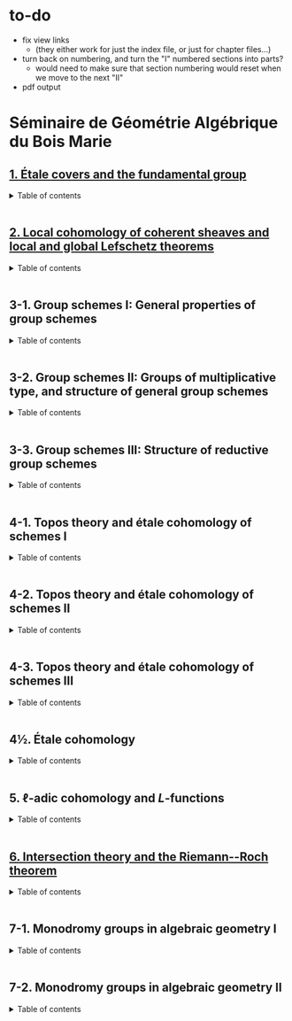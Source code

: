 # to-do

- fix view links
  + (they either work for just the index file, or just for chapter files...)
- turn back on numbering, and turn the "I" numbered sections into parts?
  + would need to make sure that section numbering would reset when we move to the next "II"
- pdf output


# Séminaire de Géométrie Algébrique du Bois Marie

## [1. Étale covers and the fundamental group](SGA-1/index.html)

<details>
  <summary markdown="span">Table of contents
  </summary>

  - [ ] [Introduction](SGA-1/index.html) _(@thosgood)_

  - [I. Étale morphisms](SGA-1/I.html) _(@thosgood)_

  1. [x] [Basics of differential calculus](SGA-1/I.html#I.1)
  2. [x] [Quasi-finite morphisms](SGA-1/I.html#I.2)
  3. [x] [Unramified morphisms](SGA-1/I.html#I.3)
  4. [x] [Étale morphisms. Étale coverings](SGA-1/I.html#I.4)
  5. [x] [Fundamental property of étale morphisms](SGA-1/I.html#I.5)
  6. [x] [Application to étale extensions of complete local rings](SGA-1/I.html#I.6)
  7. [x] [Local construction of unramified and étale morphisms](SGA-1/I.html#I.7)
  8. [x] [Infinitesimal lifting of étale schemes. Applications to formal schemes](SGA-1/I.html#I.8)
  9. [x] [Invariance properties](SGA-1/I.html#I.9)
  10. [x] [Étale coverings of a normal scheme](SGA-1/I.html#I.10)
  11. [x] [Various addenda](SGA-1/I.html#I.11)

  - [II. Smooth morphisms: generalities, differential properties](SGA-1/II.html) _(@thosgood)_

  1. [x] [Generalities](SGA-1/II.html#II.1) _(2)_
  2. [ ] Some smoothness criteria for morphisms _(3)_
  3. [ ] Invariance properties _(1)_
  4. [ ] Differential properties of smooth morphisms _(17)_
  5. [ ] The case of a base field _(6)_

  - III. Smooth morphisms: extension properties

  1. [ ] Formally smooth homomorphisms _(4)_
  2. [ ] Characteristic lifting property of formally smooth homomorphisms _(5)_
  3. [ ] Local infinitesimal extension of morphisms in a smooth $S$-scheme _(2)_
  4. [ ] Local infinitesimal extension of smooth $S$-schemes _(1)_
  5. [ ] Global infinitesimal extension of morphisms _(7)_
  6. [ ] Global infinitesimal extension of smooth $S$-schemes _(5)_
  7. [ ] Application to the construction of smooth formal schemes and of smooth ordinary schemes over a complete local ring $A$ _(5)_

  - IV. Flat morphisms

  1. [ ] Syllogisms on flat modules _(3)_
  2. [ ] Faithfully flat modules _(3)_
  3. [ ] Relations to completion _(1)_
  4. [ ] Relations to free modules _(2)_
  5. [ ] Local flatness criteria _(5)_
  6. [ ] Flat morphisms and open sets _(5)_

  - V. The fundamental group: generalities

  0. [ ] Introduction _(1)_
  1. [ ] Preschemes with finite operator groups. Quotient preschemes _(5)_
  2. [ ] Decomposition groups and inertia groups. Étale case _(6)_
  3. [ ] Automorphisms and morphisms of étale coverings _(2)_
  4. [ ] Axiomatic conditions for a Galois theory _(9)_
  5. [ ] Galois categories _(7)_
  6. [ ] Exact functors from one Galois category to another _(6)_
  7. [ ] Case of preschemes _(3)_
  8. [ ] Case of a normal base prescheme _(1)_
  9. [ ] Case of non-connected preschemes: multi-Galois categories _(1)_

  - VI. Fibred categories and descent

  0. [ ] Introduction _(1)_
  1. [ ] Universes, categories, equivalence of categories _(2)_
  2. [ ] Categories over one another _(4)_
  3. [ ] Base change for categories over $\mathscr{E}$ _(6)_
  4. [ ] Fibred categories. Equivalence of $\mathscr{E}$-categories _(3)_
  5. [ ] Cartesian morphisms, inverse images, cartesian functors _(3)_
  6. [ ] Fibred categories and pre-fibred categories _(6)_
  7. [ ] Cloven categories over $\mathscr{E}$ _(5)_
  8. [ ] Cloven category defined by a pseudofunctor $\mathscr{E}^\circ\to\mathsf{Cat}$ _(4)_
  9. [ ] Example: cloven category defined by a functor $\mathscr{E}^\circ\to\mathsf{Cat}$. Categories split over $\mathscr{E}$ _(2)_
  10. [ ] Co-fibred categories, bi-fibred categories _(1)_
  11. [ ] Various examples _(7)_
  12. [ ] Functors on a cloven category _(5)_
  13. [ ] Bibliography _(1)_

  - ~~VII. (Does not exist)~~

  - VIII. Faithfully flat descent

  1. [ ] Descent for quasi-coherent modules _(7)_
  2. [ ] Descent for affine preschemes over one another _(1)_
  3. [ ] Descent of set-theoretic properties and finiteness properties of morphisms _(2)_
  4. [ ] Descent of topological properties _(5)_
  5. [ ] Descent of morphisms of preschemes _(6)_
  6. [ ] Applications to finite and quasi-finite morphisms _(3)_
  7. [ ] Effectiveness criteria for a descent data _(8)_
  8. [ ] Bibliography _(1)_

  - IX. Descent of étale morphisms. Applications to the fundamental group

  1. [ ] Reminders on étale morphisms _(3)_
  2. [ ] Submersive and universally submersive morphisms _(2)_
  3. [ ] Descent of étale morphisms of preschemes _(2)_
  4. [ ] Descent of étale preschemes: effectiveness criteria _(7)_
  5. [ ] Translation in terms of the fundamental group _(11)_
  6. [ ] A fundamental exact sequence. Descent by morphisms with relatively connected fibres _(7)_
  7. [ ] Bibliography _(1)_

  - X. Specialisation theory of the fundamental group

  1. [ ] Exact sequence of homotopy for a proper and separable morphism _(7)_
  2. [ ] Application to the existence theorem of sheaves: semi-continuity theorem for fundamental groups of fibres of a proper and separable morphism _(7)_
  3. [ ] Application to the purity theorem: continuity theorem for fundamental groups of fibres of a proper and simple morphism _(9)_
  4. [ ] Bibliography _(1)_

  - XI. Examples and addenda

  1. [ ] Projective spaces, unirational varieties _(1)_
  2. [ ] Abelian varieties _(4)_
  3. [ ] Projecting cones. Zariski's example _(2)_
  4. [ ] Exact sequence of cohomology _(7)_
  5. [ ] Particular cases of principal bundles _(3)_
  6. [ ] Applications to principal coverings: Kummer and Artinschreier theories _(8)_
  7. [ ] Bibliography _(1)_

  - XII. Algebraic geometry and analytic geometry

  1. [ ] Analytic space associated to a scheme _(4)_
  2. [ ] Comparison of properties of a scheme and the associated analytic space _(4)_
  3. [ ] Comparison of properties of morphisms _(6)_
  4. [ ] Cohomological comparison theorems and existence theorems _(6)_
  5. [ ] Comparison theorems for étale coverings _(11)_
  6. [ ] Bibliography _(1)_

  - XIII. Cohomological properties of sheaves of sets and of sheaves of non-commutative groups

  0. [ ] Reminders on the theory of stacks _(1)_
  1. [ ] Cohomological properness _(3)_
  2. [ ] Particular case of cohomological properness: relative normal crossing divisors _(26)_
  3. [ ] Cohomological properness and generic local acyclicity _(19)_
  4. [ ] Exact sequences of homotopy _(15)_
  5. [ ] Appendix I: Variations on Abhyankar's lemma _(8)_
  6. [ ] Appendix II: Finiteness theorem for direct images of stacks _(4)_
  7. [ ] Bibliography _(1)_

</details>
<br>


## [2. Local cohomology of coherent sheaves and local and global Lefschetz theorems](SGA-2/index.html)

<details>
  <summary markdown="span">Table of contents
  </summary>

  - [Introduction](SGA-2/index.html)

  - [I. Global and local cohomological invariants with respect to a closed subspace](SGA-2/)

  1. [ ] [The functors $\Gamma_Z$ and $\underline{\Gamma}_Z$](SGA-2/I.html#I.1) _(7)_
  2. [ ] The functors $H_Z^\bullet(X,F)$ and $\underline{H}_Z^\bullet(X,F)$ _(6)_

  - II. Applications to quasi-coherent sheaves on preschemes

  - [ ] Applications to quasi-coherent sheaves on preschemes _(8)_

  - III. Cohomological invariants and depth

  1. [ ] Reminders _(1)_
  2. [ ] Depth _(6)_
  3. [ ] Depth and topological properties _(9)_

  - IV. Dualising modules and dualising functors

  1. [ ] Generalities on functors of modules _(4)_
  2. [ ] Characterisation of exact functors _(1)_
  3. [ ] Study of the case where $T$ is left exact and $T(M)$ is of finite type for all $M$ _(3)_
  4. [ ] Dualising module. Dualising functor _(5)_
  5. [ ] Consequences of the theory of dualising modules _(5)_

  - V. Local duality and structure of the $H^i(M)$

  1. [ ] Complexes of homomorphisms _(3)_
  2. [ ] The local duality theorem for a local regular ring _(1)_
  3. [ ] Application to the structure of the $H^i(M)$ _(7)_

  - VI. The functors $\operatorname{Ext}(X;F,G)$ and $\underline{\operatorname{Ext}}(F,G)$

  1. [ ] Generalities _(3)_
  2. [ ] Application to quasi-coherent sheaves on preschemes _(2)_

  - VII. Nullity criteria. Coherence conditions for the sheaves $\underline{\operatorname{Ext}}(F,G)$

  1. [ ] Study of $i<n$ _(5)_
  2. [ ] Study of $i>n$ _(2)_

  - VIII. Finiteness theorem

  1. [ ] Bi-duality spectral sequence _(5)_
  2. [ ] Finiteness theorem _(7)_
  3. [ ] Applications _(3)_

  - IX. Algebraic geometry and formal geometry

  1. [ ] Comparison theorem _(8)_
  2. [ ] Existence theorem _(4)_

  - X. Applications to the fundamental group

  1. [ ] Comparison of $\mathsf{Et}(\widehat{X})$ with $\mathsf{Et}(Y)$ _(1)_
  2. [ ] Comparison of $\mathsf{Et}(Y)$ with $\mathsf{Et}(U)$, for varying $U$ _(5)_
  3. [ ] Comparison of $\pi_1(X)$ with $\pi_1(U)$ _(7)_

  - XI. Applications to the Picard group

  1. [ ] Comparison of $\operatorname{Pic}(\widehat{X})$ with $\operatorname{Pic}(Y)$ _(1)_
  2. [ ] Comparison of $\operatorname{Pic}(Y)$ with $\operatorname{Pic}(U)$, for varying $U$ _(5)_
  3. [ ] Comparison of $\mathsf{P}(X)$ with $\mathsf{P}(U)$ _(7)_

  - XII. Applications to projective algebraic schemes

  1. [ ] Projective duality theorem and finiteness theorem _(7)_
  2. [ ] Lefschetz theory for a projective morphism: Grauert's comparison theorem _(4)_
  3. [ ] Lefschetz theory for a projective morphism: existence theorem _(7)_
  4. [ ] Formal completion and normal flatness _(10)_
  5. [ ] Universal finiteness conditions for a non-proper morphism _(8)_

  - XIII. Problems and conjectures

  1. [ ] Links between local and global results. Affine problems relating to duality _(4)_
  2. [ ] Problems relating to $\pi_0$: local Bertini theorems _(5)_
  3. [ ] Problems relating to $\pi_1$ _(2)_
  4. [ ] Problems relating to higher $\pi_i$: local and global Lefschetz theorems for complex analytic spaces _(6)_
  5. [ ] Problems relating to local Picard groups _(5)_
  6. [ ] Comments _(7)_

  - XIV. Depth and Lefschetz theorems in étale cohomology

  1. [ ] Cohomological and homotopic depth _(30)_
  2. [ ] Technical lemmas _(7)_
  3. [ ] Converse of the affine Lefschetz theorem _(12)_
  4. [ ] Main theorem and variations _(21)_
  5. [ ] Geometric depth _(6)_
  6. [ ] Open questions _(5)_

</details>
<br>


## 3-1. Group schemes I: General properties of group schemes

<details>
  <summary markdown="span">Table of contents
  </summary>

  - I. Algebraic structures. Group cohomology

  1. [ ] Generalities _(12)_
  2. [ ] Algebraic structures _(7)_
  3. [ ] Category of $\mathcal{O}$-modules, category of $G$-$\mathcal{O}$-modules _(2)_
  4. [ ] Algebraic structures in the category of preschemes _(15)_
  5. [ ] Group cohomology _(6)_

  - II. Tangent bundles. Lie algebras

  1. [ ] $\underline{\operatorname{Hom}}_{Z/S}(X,Y)$ functors _(2)_
  2. [ ] The preschemes $I_S(M)$ _(3)_
  3. [ ] The tangent bundle, the (E) condition _(11)_
  4. [ ] Tangent space of a group. Lie algebras _(15)_
  5. [ ] Calculation of some Lie algebras _(6)_
  6. [ ] Various remarks _(3)_

  - III. Infinitesimal extensions

  0. [ ] Reminders from SGA 1 III. Various remarks _(15)_
  1. [ ] Extensions and cohomology _(12)_
  2. [ ] Infinitesimal extensions of a morphism of group preschemes _(9)_
  3. [ ] Infinitesimal extensions of a group prescheme _(6)_
  4. [ ] Infinitesimal extensions of closed subgroups _(32)_

  - IV. Topologies and sheaves

  1. [ ] Universal effective epimorphisms  _(6)_
  2. [ ] Descent morphisms _(5)_
  3. [ ] Universal effective equivalence relations _(14)_
  4. [ ] Topologies and sheaves _(43)_
  5. [ ] Passage to the quotient and algebraic structures _(10)_
  6. [ ] Topologies in the category of schemes _(12)_

  - V. Construction of quotient preschemes

  1. [ ] $\mathcal{C}$-groupoids _(4)_
  2. [ ] Examples of $\mathcal{C}$-groupoids _(2)_
  3. [ ] Some syllogisms for $\mathcal{C}$-groupoids _(5)_
  4. [ ] Passage to the quotient by a finite and flat equivalence prerelation _(5)_
  5. [ ] Passage to the quotient by a finite and flat equivalence relation _(4)_
  6. [ ] Passage to the quotient when there exists a quasi-section _(5)_
  7. [ ] Passage to the quotient by a proper and flat equivalence prerelation _(5)_
  8. [ ] Passage to the quotient by a flat and non-necessarily proper equivalence prerelation _(3)_
  9. [ ] Elimination of Noetherian hypotheses _(3)_

  - VIa. Generalities on algebraic groups

  0. [ ] Preliminary remarks _(4)_
  1. [ ] Local properties of an $A$-group of locally finite type _(4)_
  2. [ ] Connected components of an $A$-group of locally finite type _(5)_
  3. [ ] Construction of quotient groups: case of groups of finite type _(6)_
  4. [ ] Construction of quotient groups: general case _(6)_
  5. [ ] Addenda _(5)_

  - VIb. Generalities on group preschemes

  1. [ ] Morphisms of groups of locally finite type over a field _(9)_
  2. [ ] "Open properties" of groups and morphisms of groups of locally finite presentation _(12)_
  3. [ ] Identity component of a group of locally finite presentation _(7)_
  4. [ ] Dimension of fibres of groups of locally finite presentation _(4)_
  5. [ ] Separation of groups and homogeneous spaces _(6)_
  6. [ ] Sub-functors and group sub-preschemes _(5)_
  7. [ ] Generated subgroups; commutator group _(12)_
  8. [ ] Solvable and nilpotent group preschemes _(5)_
  9. [ ] Quotient sheaves _(6)_
  10. [ ] Passage to the projective limit for group preschemes and operator group preschemes _(11)_
  11. [ ] Affine group preschemes _(16)_

  - VIIa. Infinitesimal study of group schemes: differential operators and Lie $p$-algebras

  1. [ ] Differential operators _(5)_
  2. [ ] Invariant differential operators on group preschemes _(7)_
  3. [ ] Coalgebras and Cartier duality _(10)_
  4. [ ] "Frobeniuseries" _(11)_
  5. [ ] Lie $p$-algebras _(9)_
  6. [ ] Lie $p$-algebras of a group $S$-prescheme _(7)_
  7. [ ] Radicial groups of height $1$ _(8)_
  8. [ ] Case of a base field _(6)_

  - VIIb. Infinitesimal study of group schemes: formal groups

  0. [ ] Reminders on pseudocompact rings and modules _(15)_
  1. [ ] Formal varieties over a pseudocompact ring _(20)_
  2. [ ] Generalities on formal groups _(19)_
  3. [ ] Phenomena particular to characteristic $0$ _(10)_
  4. [ ] Phenomena particular to characteristic $p>0$ _(10)_
  5. [ ] Homogeneous spaces of infinitesimal formal groups over a field _(13)_

</details>
<br>


## 3-2. Group schemes II: Groups of multiplicative type, and structure of general group schemes

<details>
  <summary markdown="span">Table of contents
  </summary>

  - VIII. Diagonalisable groups

  1. [ ] Biduality _(5)_
  2. [ ] Scheme-theoretic properties of diagonalisable groups _(1)_
  3. [ ] Exactness properties of the functor $D_S$ _(4)_
  4. [ ] Torsors under a diagonalisable group _(4)_
  5. [ ] Quotient of an affine scheme by a diagonalisable group acting freely _(5)_
  6. [ ] Essentially free morphisms, and representability of certain functors of the form $\prod_{Y/S}Z/Y$ _(5)_
  7. [ ] Appendix: Monomorphisms of group preschemes _(25)_

  - IX. Groups of multiplicative type: homomorphisms to a group scheme

  1. [ ] Definitions _(3)_
  2. [ ] Extension of certain properties of diagonalisable groups to groups of multiplicative type _(6)_
  3. [ ] Infinitesimal properties: lifting and conjugation theorem _(4)_
  4. [ ] Density theorem _(8)_
  5. [ ] Central homomorphisms of groups of multiplicative type _(5)_
  6. [ ] Monomorphisms of groups of multiplicative type and canonical factorisation of a homomorphism of such a group _(5)_
  7. [ ] Algebraicity of formal homomorphisms to an affine group _(6)_
  8. [ ] Subgroups, quotient groups, and extensions of groups of multiplicative type over a field _(3)_

  - X. Characterisation and classification of group of multiplicative types

  1. [ ] Classification of isotrivial groups: case of a base field _(4)_
  2. [ ] Infinitesimal variations of structure _(5)_
  3. [ ] Infinitesimal finite variations of structure: case of a complete base ring _(6)_
  4. [ ] Case of an arbitrary base. Quasi-isotriviality theorem _(6)_
  5. [ ] Scheme of homomorphisms from one multiplicative type group to another. Twisted constant groups and groups of multiplicative type _(8)_
  6. [ ] Infinite principal Galois coverings and the enlarged fundamental group _(6)_
  7. [ ] Classification of twisted constant preschemes and finite groups of multiplicative type in terms of the enlarged fundamental group _(4)_
  8. [ ] Appendix: Elimination of certain affine hypotheses _(11)_

  - XI. Representability criteria. Applications to multiplicative subgroups of affine group schemes

  0. [ ] Introduction _(1)_
  1. [ ] Reminders on smooth, étale, and unramified morphisms _(9)_
  2. [ ] Examples of formally smooth functors extracted from the theory of groups of multiplicative type _(4)_
  3. [ ] Auxiliary results on representability _(16)_
  4. [ ] Scheme of subgroups of multiplicative type of an affine smooth group _(7)_
  5. [ ] First corollaries of the representability theorem _(7)_
  6. [ ] On a rigidity property for homomorphisms of certain group schemes, and the representability of certain transporters _(9)_

  - XII. Maximal toruses, Weyl group, Cartan subgroup, reductive centre of smooth and affine group schemes

  1. [ ] Maximal toruses _(1)_
  2. [ ] The Weyl group _(10)_
  3. [ ] Cartan subgroups _(5)_
  4. [ ] The reductive centre _(2)_
  5. [ ] Application to the scheme of subgroups of multiplicative type _(12)_
  6. [ ] Maximal toruses and Cartan subgroups of not-necessarily affine algebraic groups (over an algebraically closed base field) _(6)_
  7. [ ] Application to non-necessarily affine smooth group preschemes _(23)_
  8. [ ] Semi-simple elements, union and intersection of maximal toruses in non-necessarily affine group schemes _(2)_

  - XIII. Regular elements of algebraic groups and of Lie algebras

  1. [ ] An auxiliary lemma on varieties with operators _(4)_
  2. [ ] Density theorem and the theory of regular points of $G$ _(16)_
  3. [ ] Case of a prescheme over an arbitrary base _(7)_
  4. [ ] Lie algebras over a field: rank, regular elements, Cartan sub-algebras _(7)_
  5. [ ] Case of the Lie algebra of a smooth algebraic group: density theorem _(8)_
  6. [ ] Cartan sub-algebras and subgroups of type (C), with respect to a smooth algebraic group _(5)_

  - XIV. Regular elements (continued). Applications to algebraic groups

  1. [ ] Construction of Cartan subgroups and maximal toruses for a smooth algebraic group _(3)_
  2. [ ] Lie algebras on an arbitrary prescheme: regular sections and Cartan sub-algebras _(13)_
  3. [ ] Subgroups of type (C) of group preschemes over an arbitrary prescheme _(11)_
  4. [ ] Digression on Borel subgroups _(7)_
  5. [ ] Relations between Cartan subgroups and Cartan sub-algebras _(4)_
  6. [ ] Applications to the structure of algebraic groups _(8)_
  7. [ ] Appendix: Existence of regular elements over finite fields _(7)_

  - XV. Addenda on sub-toruses of group preschemes. Application to smooth groups

  0. [ ] Introduction _(1)_
  1. [ ] Lifting finite subgroups _(7)_
  2. [ ] Infinitesimal lifting of sub-toruses _(17)_
  3. [ ] Characterisation of a sub-torus by its underlying set _(24)_
  4. [ ] Characterisation of a sub-torus $T$ by the subgroups $_{n}T$ _(11)_
  5. [ ] Representability of the functor: smooth subgroups identical to their connected normaliser _(13)_
  6. [ ] Functor of Cartan subgroups and functor of parabolic subgroups _(13)_
  7. [ ] Cartan subgroups of a smooth group _(14)_
  8. [ ] Representability criteria of the functor of sub-toruses of a smooth group _(25)_

  - XVI. Groups of unipotent rank zero

  1. [ ] An immersion criterion _(19)_
  2. [ ] Representability theorem for quotients _(7)_
  3. [ ] Groups with flat centre _(10)_
  4. [ ] Groups with affine fibres, of unitpotent rank zero _(4)_
  5. [ ] Application to reductive and semi-simple groups _(3)_
  6. [ ] Applications: extension of certain rigidity properties of toruses of groups of unipotent rank zero _(5)_

  - XVII. Unipotent algebraic groups. Extensions between unipotent groups and group of multiplicative types

  0. [ ] Some notation _(2)_
  1. [ ] Definition of unipotent algebraic groups _(4)_
  2. [ ] First properties of unipotent groups _(9)_
  3. [ ] Unipotent groups acting on a vector space _(10)_
  4. [ ] Characterisation of unipotent groups _(16)_
  5. [ ] Extension of a group of multiplicative type by a unipotent group _(29)_
  6. [ ] Extension of a unipotent group by a group of multiplicative type _(9)_
  7. [ ] Nilpotent affine algebraic groups _(7)_
  8. [ ] Appendix I: Hochschild cohomology and extensions of algebraic groups _(5)_
  9. [ ] Appendix II: Reminders and addenda on radicial groups _(4)_
  10. [ ] Appendix III: Remarks and addenda for chapters XV, XVI, and XVII _(5)_

  - XVIII. Weil's theorem on the construction of a group from a rational law

  0. [ ] Introduction _(1)_
  1. [ ] "Reminders" on rational maps _(2)_
  2. [ ] Local determination of a morphism of groups _(4)_
  3. [ ] Construction of a group from a rational law _(15)_

</details>
<br>


## 3-3. Group schemes III: Structure of reductive group schemes

<details>
  <summary markdown="span">Table of contents
  </summary>

  - XIX. Reductive groups: generalities

  1. [ ] Reminders on groups over an algebraically closed field _(9)_
  2. [ ] Reductive group schemes: definitions and first properties _(5)_
  3. [ ] Roots and root systems of reductive group schemes _(4)_
  4. [ ] Roots and vector group schemes _(6)_
  5. [ ] An instructive example
  6. [ ] Local existence of maximal toruses. The Weyl group _(4)_

  - XX. Reductive groups of semi-simple rank 1

  1. [ ] Elementary systems. The groups $P_r$ and $P_{-r}$ _(12)_
  2. [ ] Structure of elementary systems _(13)_
  3. [ ] The Weyl group _(11)_
  4. [ ] The isomorphism theorem _(2)_
  5. [ ] Examples of elementary systems, applications _(7)_
  6. [ ] Generators and relations for an elementary system _(5)_

  - XXI. Radicial data

  1. [ ] Generalities _(7)_
  2. [ ] Relations between two roots _(5)_
  3. [ ] Simple roots, positive roots _(20)_
  4. [ ] Reduced raditical data of semi-simple rank $2$ _(4)_
  5. [ ] The Weyl group: generators and relations _(6)_
  6. [ ] Morphisms of radicial data _(17)_
  7. [ ] Structure _(12)_

  - XXII. Reductive groups: split groups, subgroups, quotient groups

  1. [ ] Roots and coroots. Split groups and radicial data _(9)_
  2. [ ] Existence of split groups. Type of a reductive group _(3)_
  3. [ ] The Weyl group _(3)_
  4. [ ] Homomorphisms of split groups _(16)_
  5. [ ] Subgroups of type (R) _(64)_
  6. [ ] The derived group _(12)_

  - XXIII. Reductive groups: uniticity of pinned groups

  1. [ ] Pinnings _(8)_
  2. [ ] Generators and relations for a pinned group _(14)_
  3. [ ] Groups of semi-simple rank $2$ _(20)_
  4. [ ] Uniqueness of pinned groups: fundamental theorem _(8)_
  5. [ ] Corollaries of the fundamental theorem _(5)_
  6. [ ] Chevalley systems _(5)_

  - XXIV. Automorphisms of reductive groups

  - XXV. Existence theorem

  - XXVI Parabolic subgroups of reductive groups

</details>
<br>


## 4-1. Topos theory and étale cohomology of schemes I

<details>
  <summary markdown="span">Table of contents
  </summary>

  - I. Presheaves

  - II. Topologies and sheaves

  - III. Functoriality of categories of sheaves

  - IV. Toposes

</details>
<br>


## 4-2. Topos theory and étale cohomology of schemes II

<details>
  <summary markdown="span">Table of contents
  </summary>

  - V. Cohomology in toposes

  - Vb. Techniques for cohomological descent

  - VI. Finiteness conditions. Fibred toposes and sites. Applications to questions of passing to the limit

  - VII. Étale site and topos of a scheme

  - VIII. Fibred functors, supports, cohomological study of finite morphisms

</details>
<br>


## 4-3. Topos theory and étale cohomology of schemes III

<details>
  <summary markdown="span">Table of contents
  </summary>

  - IX. Constructible sheaves. Cohomology of an algebraic curve

  - X. Cohomological dimension: first results

  - XI. Comparison with classical cohomology: the case of a smooth prescheme

  - XII. Base change theorem for a proper morphism

  - XIII. Base change theorem for a proper morphism: end of proof

  - XIV. Finiteness theorem for a proper morphism; cohomological dimension of affine algebraic schemes

  - XV. Acyclic morphisms

  - XVI. Base change theorem for a smooth morphism, and applications

  - XVII. Cohomology with proper support

  - XVIII. The global duality formula

  - XIX. Cohomology of excellent preschemes of equal characteristic

</details>
<br>


## 4½. Étale cohomology

<details>
  <summary markdown="span">Table of contents
  </summary>

  - 0. An Ariadne's thread for SGA 4, SGA 4½, and SGA 5

  - 1. Étale cohomology: starting points

  - 2. Relation to the trace formula

  - 3. $L$-functions modulo $\ell^n$ and modulo $p$

  - 4. Cohomology class associated to a cycle

  - 5. Duality

  - 6. Applications of the trace formula to trigonometric sums

  - 7. Finiteness theorems in $\ell$-adic cohomology

  - 8. Derived categories

</details>
<br>


## 5. $\ell$-adic cohomology and $L$-functions

<details>
  <summary markdown="span">Table of contents
  </summary>

  - I. Dualising complexes

  - ~~II. (Does not exist)~~

  - III. The Lefschetz formula

  - IIIb. Calculations of local terms

  - ~~IV. (Does not exist)~~

  - V. $J$-adic projective systems

  - VI. $\ell$-adic cohomology

  - VII. Cohomology of some classical schemes; cohomological theory of Chern classes

  - VIII. Groups of classes of abelian and triangulated categories, perfect complexes

  - ~~IX. (Does not exist)~~

  - X. The Euler--Poincaré formula in étale cohomology

  - ~~XI. (Does not exist)~~

  - XII. The Nielsen--Wecken and Lefschetz formulas in algebraic geometry

  - ~~XIII. (Does not exist)~~

  - XIV. The Frobenius morphism, and rationality of $L$-functions

</details>
<br>


## [6. Intersection theory and the Riemann--Roch theorem](SGA-6/index.html)

<details>
  <summary markdown="span">Table of contents
  </summary>

  - [0. Outline of a programme for an intersection theory / Classes of sheaves and the Riemann--Roch theorem](SGA-6/zero.html)

  - [I. Generalities on finiteness conditions in derived categories](SGA-6/I.html)

  0. [x] [Introduction](SGA-6/I.html#I.0)
  1. [ ] [Preliminary definitions](SGA-6/I.html#I.1)

  - II. Existence of global resolutions

  - III. Relative finiteness conditions

  - IV. Grothendieck groups of ringed toposes

  - V. Generalities on $\lambda$-rings

  - VI. $K^\bullet$ of a projective bundle: calculations and consequences

  - VII. Regular immersions and calculation of $K^\bullet$ of a blown-up scheme

  - VIII. The Riemann--Roch theorem

  - IX. Some calculations of $K$ groups

  - X. Formalism of intersections on proper algebraic schemes

  - ~~XI. (Does not exist)~~

  - XII. Relative representability theorem for the Picard functor

  - XIII. Finiteness theorems for the Picard functor

  - XIV. Open problems in intersection theory

</details>
<br>


## 7-1. Monodromy groups in algebraic geometry I

<details>
  <summary markdown="span">Table of contents
  </summary>

  - I. Summary of the first talks by A. Grothendieck

  - II. Finiteness properties of the fundamental group

  - ~~III. (Does not exist)~~

  - ~~IV. (Does not exist)~~

  - ~~V. (Does not exist)~~

  - VI. Formal deformation theory

  - VII. Bi-extension of sheaves of groups

  - VIII. Addenda on bi-extensions. General properties of bi-extensions of group schemes

  - IX. Néron models and monodromy

</details>
<br>


## 7-2. Monodromy groups in algebraic geometry II

<details>
  <summary markdown="span">Table of contents
  </summary>

  - X. Intersections on regular surfaces

  - XI. Cohomology of complete intersections

  - XII. Quadrics

  - XIII. Formalism of vanishing cycles

  - XIV. Comparison with transcendental theory

  - XV. The Picard--Lefschetz formula

  - XVI. The Milnor formula

  - XVII. Lefschetz pencils: existence theorem

  - XVIII. Cohomological study of Lefschetz pencils

  - XIX. Noether's theorem

  - XX Griffiths's theorem

  - XXI. Level of cohomology of complete intersections

  - XXII. Congruence formula for the 𝜻-function

</details>
<br>

